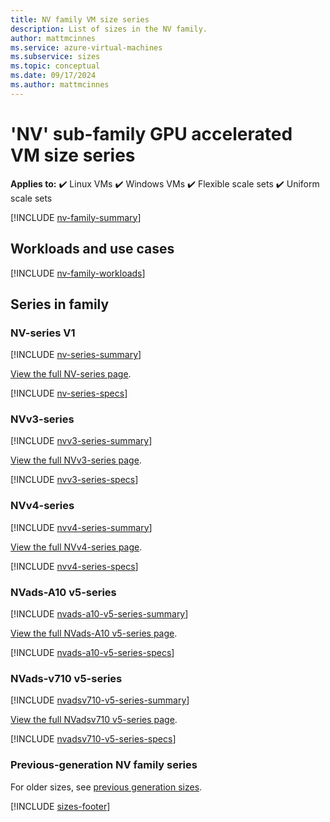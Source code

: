 ```yaml
---
title: NV family VM size series
description: List of sizes in the NV family.
author: mattmcinnes
ms.service: azure-virtual-machines
ms.subservice: sizes
ms.topic: conceptual
ms.date: 09/17/2024
ms.author: mattmcinnes
---
```


# 'NV' sub-family GPU accelerated VM size series

**Applies to:** :heavy_check_mark: Linux VMs :heavy_check_mark: Windows VMs :heavy_check_mark: Flexible scale sets :heavy_check_mark: Uniform scale sets

[!INCLUDE [nv-family-summary](./includes/nv-family-summary.md)]

## Workloads and use cases

[!INCLUDE [nv-family-workloads](./includes/nv-family-workloads.md)]

## Series in family

### NV-series V1
[!INCLUDE [nv-series-summary](./includes/nv-series-summary.md)]

[View the full NV-series page](./nv-series.md).

[!INCLUDE [nv-series-specs](./includes/nv-series-specs.md)]


### NVv3-series
[!INCLUDE [nvv3-series-summary](./includes/nvv3-series-summary.md)]

[View the full NVv3-series page](../../nvv3-series.md).

[!INCLUDE [nvv3-series-specs](./includes/nvv3-series-specs.md)]


### NVv4-series
[!INCLUDE [nvv4-series-summary](./includes/nvv4-series-summary.md)]

[View the full NVv4-series page](../../nvv4-series.md).

[!INCLUDE [nvv4-series-specs](./includes/nvv4-series-specs.md)]



### NVads-A10 v5-series
[!INCLUDE [nvads-a10-v5-series-summary](./includes/nvadsa10v5-series-summary.md)]

[View the full NVads-A10 v5-series page](../../nva10v5-series.md).

[!INCLUDE [nvads-a10-v5-series-specs](./includes/nvadsa10v5-series-specs.md)]


### NVads-v710 v5-series
[!INCLUDE [nvadsv710-v5-series-summary](./includes/nvadsv710-v5-summary.md)]    

[View the full NVadsv710 v5-series page](./nvadsv710-v5-series.md).

[!INCLUDE [nvadsv710-v5-series-specs](./includes/nvadsv710-v5-series-specs.md)]



### Previous-generation NV family series
For older sizes, see [previous generation sizes](../previous-gen-sizes-list.md#gpu-accelerated-previous-gen-sizes).

[!INCLUDE [sizes-footer](../includes/sizes-footer.md)]
